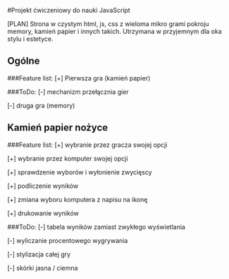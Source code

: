 #Projekt ćwiczeniowy do nauki JavaScript

[PLAN]
Strona w czystym html, js, css z wieloma mikro grami pokroju memory, kamień papier i innych takich. 
Utrzymana w przyjemnym dla oka stylu i estetyce.
## Ogólne
###Feature list:
[+] Pierwsza gra (kamień papier)

###ToDo:
[-] mechanizm przełącznia gier

[-] druga gra (memory)


## Kamień papier nożyce

###Feature list:
[+] wybranie przez gracza swojej opcji

[+] wybranie przez komputer swojej opcji

[+] sprawdzenie wyborów i wyłonienie zwycięscy

[+] podliczenie wyników

[+] zmiana wyboru komputera z napisu na ikonę

[+] drukowanie wyników

###ToDo:
[-] tabela wyników zamiast zwykłego wyświetlania

[-] wyliczanie procentowego wygrywania

[-] stylizacja całej gry

[-] skórki jasna / ciemna
